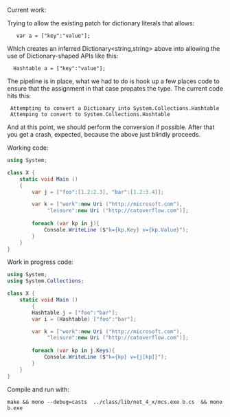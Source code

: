 Current work:

Trying to allow the existing patch for dictionary literals that allows:

       var a = ["key":"value"];

Which creates an inferred Dictionary<string,string> above into
allowing the use of Dictionary-shaped APIs like this:

      Hashtable a = ["key":"value"];

The pipeline is in place, what we had to do is hook up a few places
code to ensure that the assignment in that case propates the type.   The current code hits this:

     Attempting to convert a Dictionary into System.Collections.Hashtable
     Attemping to convert to System.Collections.Hashtable

And at this point, we should perform the conversion if possible.
After that you get a crash, expected, because the above just blindly
proceeds.

Working code:

```csharp
using System;

class X {
	static void Main ()
	{
		var j = ["foo":[1.2:2.3], "bar":[1.2:3.4]];

		var k = ["work":new Uri ("http://microsoft.com"),
			 "leisure":new Uri ("http://catoverflow.com")];
			
		foreach (var kp in j){
			Console.WriteLine ($"k={kp.Key} v={kp.Value}");
		}
	}
}
```

Work in progress code:

```csharp
using System;
using System.Collections;

class X {
	static void Main ()
		{
		Hashtable j = ["foo":"bar"];
		var i = (Hashtable) ["foo":"bar"];

		var k = ["work":new Uri ("http://microsoft.com"),
			 "leisure":new Uri ("http://catoverflow.com")];
			
		foreach (var kp in j.Keys){
			Console.WriteLine ($"k={kp} v={j[kp]}");
		}
	}
}
```

Compile and run with:

    make && mono --debug=casts  ../class/lib/net_4_x/mcs.exe b.cs  && mono b.exe

